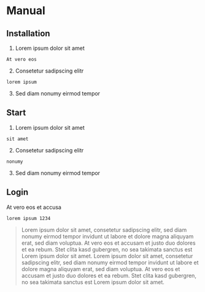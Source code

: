 # Manual

## Installation
 1. Lorem ipsum dolor sit amet
 ```
 At vero eos
 ```
 2. Consetetur sadipscing elitr
 ```
 lorem ipsum
 ```
 3. Sed diam nonumy eirmod tempor
## Start
 1. Lorem ipsum dolor sit amet
 ```
 sit amet
 ```
 2. Consetetur sadipscing elitr
 ```
 nonumy 
 ```
 3. Sed diam nonumy eirmod tempor
## Login
At vero eos et accusa
 ```
 lorem ipsum 1234
 ```
> Lorem ipsum dolor sit amet, consetetur sadipscing elitr, sed diam nonumy eirmod tempor invidunt ut labore et dolore magna aliquyam erat, sed diam voluptua. At vero eos et accusam et justo duo dolores et ea rebum. Stet clita kasd gubergren, no sea takimata sanctus est Lorem ipsum dolor sit amet. Lorem ipsum dolor sit amet, consetetur sadipscing elitr, sed diam nonumy eirmod tempor invidunt ut labore et dolore magna aliquyam erat, sed diam voluptua. At vero eos et accusam et justo duo dolores et ea rebum. Stet clita kasd gubergren, no sea takimata sanctus est Lorem ipsum dolor sit amet.
